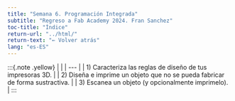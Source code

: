 ```yaml
---
title: "Semana 6. Programación Integrada"
subtitle: "Regreso a Fab Academy 2024. Fran Sanchez"
toc-title: "Índice"
return-url: "../html/"
return-text: "← Volver atrás"
lang: "es-ES"
---
```

:::{.note .yellow}
|     |
| --- |
| 1) Caracteriza las reglas de diseño de tus impresoras 3D. |
| 2) Diseña e imprime un objeto que no se pueda fabricar de forma sustractiva. |
| 3) Escanea un objeto (y opcionalmente imprimelo). |
:::

